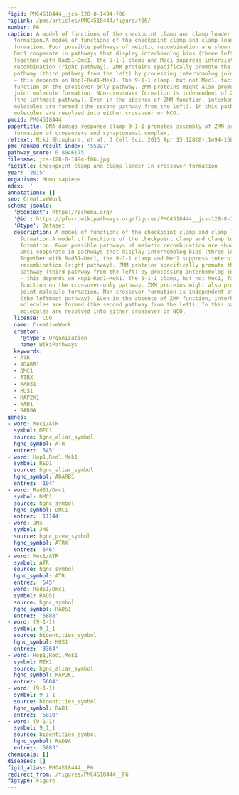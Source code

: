 ```yaml
---
figid: PMC4518444__jcs-128-8-1494-f06
figlink: /pmc/articles/PMC4518444/figure/f06/
number: F6
caption: A model of functions of the checkpoint clamp and clamp loader in crossover
  formation.A model of functions of the checkpoint clamp and clamp loader in crossover
  formation. Four possible pathways of meiotic recombination are shown. Rad51 and
  Dmc1 cooperate in pathways that display interhomolog bias (three leftmost pathways).
  Together with Rad51–Dmc1, the 9-1-1 clamp and Mec1 suppress intersister and ectopic
  recombination (right pathway). ZMM proteins specifically promote the ‘crossover-only’
  pathway (third pathway from the left) by processing interhomolog joint molecules
  – this depends on Hop1–Red1–Mek1. The 9-1-1 clamp, but not Mec1, facilitates ZMM
  function on the crossover-only pathway. ZMM proteins might also promote intersister
  joint molecule formation. Non-crossover formation is independent of ZMM proteins
  (the leftmost pathway). Even in the absence of ZMM function, interhomolog joint
  molecules are formed (the second pathway from the left). In this pathway, joint
  molecules are resolved into either crossover or NCO.
pmcid: PMC4518444
papertitle: DNA damage response clamp 9-1-1 promotes assembly of ZMM proteins for
  formation of crossovers and synaptonemal complex.
reftext: Miki Shinohara, et al. J Cell Sci. 2015 Apr 15;128(8):1494-1506.
pmc_ranked_result_index: '55927'
pathway_score: 0.8946175
filename: jcs-128-8-1494-f06.jpg
figtitle: Checkpoint clamp and clamp loader in crossover formation
year: '2015'
organisms: Homo sapiens
ndex: ''
annotations: []
seo: CreativeWork
schema-jsonld:
  '@context': https://schema.org/
  '@id': https://pfocr.wikipathways.org/figures/PMC4518444__jcs-128-8-1494-f06.html
  '@type': Dataset
  description: A model of functions of the checkpoint clamp and clamp loader in crossover
    formation.A model of functions of the checkpoint clamp and clamp loader in crossover
    formation. Four possible pathways of meiotic recombination are shown. Rad51 and
    Dmc1 cooperate in pathways that display interhomolog bias (three leftmost pathways).
    Together with Rad51–Dmc1, the 9-1-1 clamp and Mec1 suppress intersister and ectopic
    recombination (right pathway). ZMM proteins specifically promote the ‘crossover-only’
    pathway (third pathway from the left) by processing interhomolog joint molecules
    – this depends on Hop1–Red1–Mek1. The 9-1-1 clamp, but not Mec1, facilitates ZMM
    function on the crossover-only pathway. ZMM proteins might also promote intersister
    joint molecule formation. Non-crossover formation is independent of ZMM proteins
    (the leftmost pathway). Even in the absence of ZMM function, interhomolog joint
    molecules are formed (the second pathway from the left). In this pathway, joint
    molecules are resolved into either crossover or NCO.
  license: CC0
  name: CreativeWork
  creator:
    '@type': Organization
    name: WikiPathways
  keywords:
  - ATR
  - ADARB1
  - DMC1
  - ATRX
  - RAD51
  - HUS1
  - MAP2K1
  - RAD1
  - RAD9A
genes:
- word: Mec1/ATR
  symbol: MEC1
  source: hgnc_alias_symbol
  hgnc_symbol: ATR
  entrez: '545'
- word: Hop1,Red1,Mek1
  symbol: RED1
  source: hgnc_alias_symbol
  hgnc_symbol: ADARB1
  entrez: '104'
- word: Rad51/Dmc1
  symbol: DMC1
  source: hgnc_symbol
  hgnc_symbol: DMC1
  entrez: '11144'
- word: JMs
  symbol: JMS
  source: hgnc_prev_symbol
  hgnc_symbol: ATRX
  entrez: '546'
- word: Mec1/ATR
  symbol: ATR
  source: hgnc_symbol
  hgnc_symbol: ATR
  entrez: '545'
- word: Rad51/Dmc1
  symbol: RAD51
  source: hgnc_symbol
  hgnc_symbol: RAD51
  entrez: '5888'
- word: (9-1-1)
  symbol: 9_1_1
  source: bioentities_symbol
  hgnc_symbol: HUS1
  entrez: '3364'
- word: Hop1,Red1,Mek1
  symbol: MEK1
  source: hgnc_alias_symbol
  hgnc_symbol: MAP2K1
  entrez: '5604'
- word: (9-1-1)
  symbol: 9_1_1
  source: bioentities_symbol
  hgnc_symbol: RAD1
  entrez: '5810'
- word: (9-1-1)
  symbol: 9_1_1
  source: bioentities_symbol
  hgnc_symbol: RAD9A
  entrez: '5883'
chemicals: []
diseases: []
figid_alias: PMC4518444__F6
redirect_from: /figures/PMC4518444__F6
figtype: Figure
---
```

